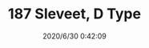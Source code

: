 ﻿---
layout: post 
title: 187 Sleveet, D Type
tags: FA 187 SEL
categories: housing-terminal
overview: 187 Sleveet, D Type
part_number: DR187-30
thumb_img: static/202006/390-thumb-20200630084255.jpg
small_img: static/202006/390-20200630084255.jpg
date: 2020/6/30 0:42:09
---



